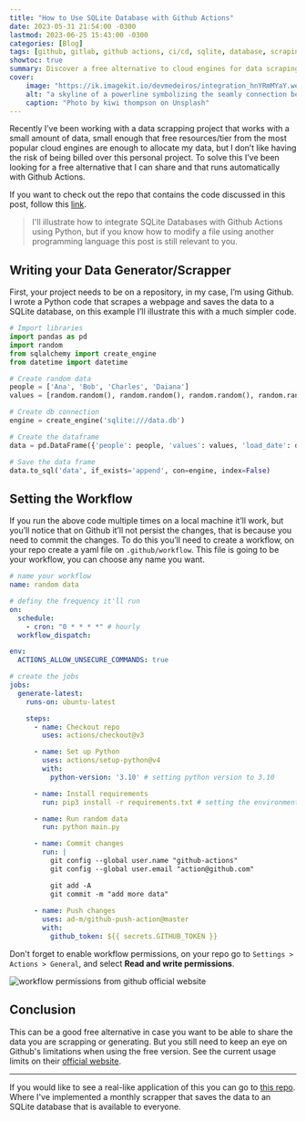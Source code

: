 ```yaml
---
title: "How to Use SQLite Database with Github Actions"
date: 2023-05-31 21:54:00 -0300
lastmod: 2023-06-25 15:43:00 -0300
categories: [Blog]
tags: [github, gitlab, github actions, ci/cd, sqlite, database, scraping, python, tutorial, SQL, git]
showtoc: true
summary: Discover a free alternative to cloud engines for data scraping on GitHub Actions!
cover:
    image: "https://ik.imagekit.io/devmedeiros/integration_hnYRmMYaY.webp"
    alt: "a skyline of a powerline symbolizing the seamly connection between github actions and sqlite"
    caption: "Photo by kiwi thompson on Unsplash"
---
```


Recently I’ve been working with a data scrapping project that works with a small amount of data, small enough that free resources/tier from the most popular cloud engines are enough to allocate my data, but I don’t like having the risk of being billed over this personal project. To solve this I’ve been looking for a free alternative that I can share and that runs automatically with Github Actions.

If you want to check out the repo that contains the code discussed in this post, follow this [link](https://github.com/devmedeiros/template-sqlite-actions).

> I'll illustrate how to integrate SQLite Databases with Github Actions using Python, but if you know how to modify a file using another programming language this post is still relevant to you.

## Writing your Data Generator/Scrapper

First, your project needs to be on a repository, in my case, I’m using Github. I wrote a Python code that scrapes a webpage and saves the data to a SQLite database, on this example I’ll illustrate this with a much simpler code.

```python
# Import libraries
import pandas as pd
import random
from sqlalchemy import create_engine
from datetime import datetime

# Create random data
people = ['Ana', 'Bob', 'Charles', 'Daiana']
values = [random.random(), random.random(), random.random(), random.random()]

# Create db connection
engine = create_engine('sqlite:///data.db')

# Create the dataframe
data = pd.DataFrame({'people': people, 'values': values, 'load_date': datetime.now()})

# Save the data frame
data.to_sql('data', if_exists='append', con=engine, index=False)
```

## Setting the Workflow

If you run the above code multiple times on a local machine it’ll work, but you’ll notice that on Github it’ll not persist the changes, that is because you need to commit the changes. To do this you’ll need to create a workflow, on your repo create a yaml file on `.github/workflow`. This file is going to be your workflow, you can choose any name you want.

```yaml
# name your workflow
name: random data

# definy the frequency it'll run
on:
  schedule:
    - cron: "0 * * * *" # hourly
  workflow_dispatch:

env:
  ACTIONS_ALLOW_UNSECURE_COMMANDS: true

# create the jobs
jobs:
  generate-latest:
    runs-on: ubuntu-latest

    steps:
      - name: Checkout repo
        uses: actions/checkout@v3

      - name: Set up Python
        uses: actions/setup-python@v4
        with:
          python-version: '3.10' # setting python version to 3.10

      - name: Install requirements
        run: pip3 install -r requirements.txt # setting the environment

      - name: Run random data
        run: python main.py

      - name: Commit changes
        run: |
          git config --global user.name "github-actions"
          git config --global user.email "action@github.com"

          git add -A
          git commit -m "add more data"
      
      - name: Push changes
        uses: ad-m/github-push-action@master
        with:
          github_token: ${{ secrets.GITHUB_TOKEN }}
```

Don't forget to enable workflow permissions, on your repo go to `Settings > Actions > General`, and select **Read and write permissions**.

![workflow permissions from github official website](https://i.imgur.com/pOym60i.png#center)

## Conclusion

This can be a good free alternative in case you want to be able to share the data you are scrapping or generating. But you still need to keep an eye on Github's limitations when using the free version. See the current usage limits on their [official website](https://docs.github.com/en/actions/learn-github-actions/usage-limits-billing-and-administration#usage-limits).

---

If you would like to see a real-like application of this you can go to [this repo](https://github.com/devmedeiros/nota-fiscal-goiana). Where I've implemented a monthly scrapper that saves the data to an SQLite database that is available to everyone.